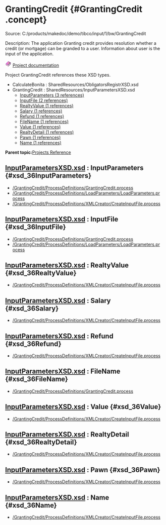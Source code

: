 # GrantingCredit {#GrantingCredit .concept}

Source: C:/products/makedoc/demo/tibco/input/1/bw/GrantingCredit

Description: The application Granting credit provides resolution whether a credit \(or mortgage\) can be granded to a user. Information about user is the input of the application.

![](../../images/documentation.png) [Project documentation](../../../projects/GrantingCredit/GrantingCredit.md)

Project GrantingCredit references these XSD types.

-   CalculateBonita : SharedResources/ObligatorsRegistrXSD.xsd
-   GrantingCredit : SharedResources/InputParametersXSD.xsd
    -   [InputParameters \(3 references\)](#xsd_36InputParameters)
    -   [InputFile \(2 references\)](#xsd_36InputFile)
    -   [RealtyValue \(1 references\)](#xsd_36RealtyValue)
    -   [Salary \(1 references\)](#xsd_36Salary)
    -   [Refund \(1 references\)](#xsd_36Refund)
    -   [FileName \(1 references\)](#xsd_36FileName)
    -   [Value \(1 references\)](#xsd_36Value)
    -   [RealtyDetail \(1 references\)](#xsd_36RealtyDetail)
    -   [Pawn \(1 references\)](#xsd_36Pawn)
    -   [Name \(1 references\)](#xsd_36Name)

**Parent topic:**[Projects Reference](../../../../../../modules/demo_Enterprise/dita/crossref/xsd/projsRef/XSD_projsRef.md)

## **[InputParametersXSD.xsd](../xsdRef/res_Id36.md) : InputParameters** {#xsd_36InputParameters}

-   [/GrantingCredit/ProcessDefinitions/GrantingCredit.process](../../../projects/GrantingCredit/ProcessDefinitions/GrantingCredit.process.md)
-   [/GrantingCredit/ProcessDefinitions/LoadParameters/LoadParameters.process](../../../projects/GrantingCredit/ProcessDefinitions/LoadParameters/LoadParameters.process.md)
-   [/GrantingCredit/ProcessDefinitions/XMLCreator/CreateInputFile.process](../../../projects/GrantingCredit/ProcessDefinitions/XMLCreator/CreateInputFile.process.md)

## **[InputParametersXSD.xsd](../xsdRef/res_Id36.md) : InputFile** {#xsd_36InputFile}

-   [/GrantingCredit/ProcessDefinitions/GrantingCredit.process](../../../projects/GrantingCredit/ProcessDefinitions/GrantingCredit.process.md)
-   [/GrantingCredit/ProcessDefinitions/LoadParameters/LoadParameters.process](../../../projects/GrantingCredit/ProcessDefinitions/LoadParameters/LoadParameters.process.md)

## **[InputParametersXSD.xsd](../xsdRef/res_Id36.md) : RealtyValue** {#xsd_36RealtyValue}

-   [/GrantingCredit/ProcessDefinitions/XMLCreator/CreateInputFile.process](../../../projects/GrantingCredit/ProcessDefinitions/XMLCreator/CreateInputFile.process.md)

## **[InputParametersXSD.xsd](../xsdRef/res_Id36.md) : Salary** {#xsd_36Salary}

-   [/GrantingCredit/ProcessDefinitions/XMLCreator/CreateInputFile.process](../../../projects/GrantingCredit/ProcessDefinitions/XMLCreator/CreateInputFile.process.md)

## **[InputParametersXSD.xsd](../xsdRef/res_Id36.md) : Refund** {#xsd_36Refund}

-   [/GrantingCredit/ProcessDefinitions/XMLCreator/CreateInputFile.process](../../../projects/GrantingCredit/ProcessDefinitions/XMLCreator/CreateInputFile.process.md)

## **[InputParametersXSD.xsd](../xsdRef/res_Id36.md) : FileName** {#xsd_36FileName}

-   [/GrantingCredit/ProcessDefinitions/GrantingCredit.process](../../../projects/GrantingCredit/ProcessDefinitions/GrantingCredit.process.md)

## **[InputParametersXSD.xsd](../xsdRef/res_Id36.md) : Value** {#xsd_36Value}

-   [/GrantingCredit/ProcessDefinitions/XMLCreator/CreateInputFile.process](../../../projects/GrantingCredit/ProcessDefinitions/XMLCreator/CreateInputFile.process.md)

## **[InputParametersXSD.xsd](../xsdRef/res_Id36.md) : RealtyDetail** {#xsd_36RealtyDetail}

-   [/GrantingCredit/ProcessDefinitions/XMLCreator/CreateInputFile.process](../../../projects/GrantingCredit/ProcessDefinitions/XMLCreator/CreateInputFile.process.md)

## **[InputParametersXSD.xsd](../xsdRef/res_Id36.md) : Pawn** {#xsd_36Pawn}

-   [/GrantingCredit/ProcessDefinitions/XMLCreator/CreateInputFile.process](../../../projects/GrantingCredit/ProcessDefinitions/XMLCreator/CreateInputFile.process.md)

## **[InputParametersXSD.xsd](../xsdRef/res_Id36.md) : Name** {#xsd_36Name}

-   [/GrantingCredit/ProcessDefinitions/XMLCreator/CreateInputFile.process](../../../projects/GrantingCredit/ProcessDefinitions/XMLCreator/CreateInputFile.process.md)

